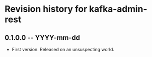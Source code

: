 # Revision history for kafka-admin-rest

## 0.1.0.0  -- YYYY-mm-dd

* First version. Released on an unsuspecting world.
